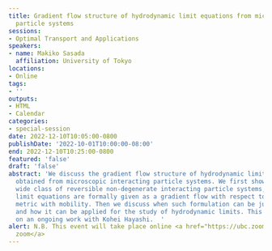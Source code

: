 ```yaml
---
title: Gradient flow structure of hydrodynamic limit equations from microscopic interacting
  particle systems
sessions:
- Optimal Transport and Applications
speakers:
- name: Makiko Sasada
  affiliation: University of Tokyo
locations:
- Online
tags:
- ''
outputs:
- HTML
- Calendar
categories:
- special-session
date: 2022-12-10T10:05:00-0800
publishDate: '2022-10-01T10:00:00-08:00'
end: 2022-12-10T10:25:00-0800
featured: 'false'
draft: 'false'
abstract: 'We discuss the gradient flow structure of hydrodynamic limit equations
  obtained from microscopic interacting particle systems. We first show that for a
  wide class of reversible non-degenerate interacting particle systems, their hydrodynamic
  limit equations are formally given as a gradient flow with respect to the Wasserstein
  metric with mobility. Then we discuss when such formulation can be justified rigorously,
  and how it can be applied for the study of hydrodynamic limits. This talk is based
  on an ongoing work with Kohei Hayashi.  '
alert: N.B. This event will take place online <a href="https://ubc.zoom.us/j/69961568613?pwd=eUJ4SFRneGIxbmdGUkQ5OEFLeHhudz09">via
  zoom</a>
---
```

